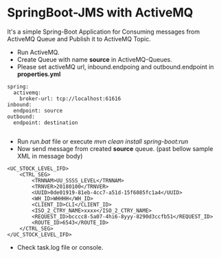 # SpringBoot-JMS with ActiveMQ

It's a simple Spring-Boot Application for Consuming messages from ActiveMQ Queue and Publish it to ActiveMQ Topic.


* Run ActiveMQ.
* Create Queue with name **source** in ActiveMQ-Queues. 
* Please set activeMQ url, inbound.endpoing and outbound.endpoint in **properties.yml**

```
spring:
  activemq:
    broker-url: tcp://localhost:61616
inbound:
  endpoint: source
outbound:
  endpoint: destination
  
```
* Run *run.bat* file or execute *mvn clean install spring-boot:run*
* Now send message from created **source** queue. (past bellow sample XML in message body)

```
<UC_STOCK_LEVEL_IFD>
	<CTRL_SEG>
		<TRNNAM>UU_SSSS_LEVEL</TRNNAM>
		<TRNVER>20180100</TRNVER>
		<UUID>0de01919-81eb-4cc7-a51d-15f6085fc1a4</UUID>
		<WH_ID>WHHHH</WH_ID>
		<CLIENT_ID>CLI</CLIENT_ID>
		<ISO_2_CTRY_NAME>xxxx</ISO_2_CTRY_NAME>
		<REQUEST_ID>bcccc8-5a07-4hi6-8yyy-8290d3ccfb51</REQUEST_ID>
		<ROUTE_ID>6543</ROUTE_ID>
	</CTRL_SEG>
</UC_STOCK_LEVEL_IFD>
```
* Check task.log file or console.